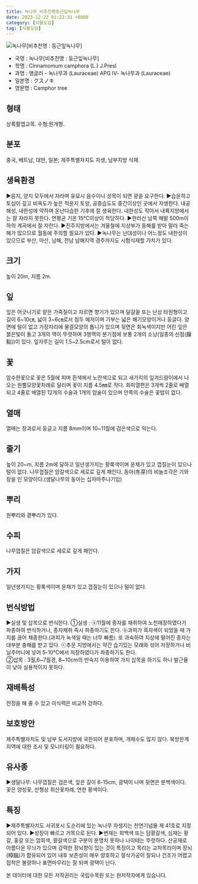 ```yaml
---
title: 녹나무_비추천명둥근잎녹나무
date: 2023-12-22 01:22:31 +0800
category: [식물도감]
tag: [식물도감]
---
```




![녹나무[비추천명 : 둥근잎녹나무]](/fileUpload/plants/basic/Lauraceae/Cinnamomum/11490/11490_1_th2.jpg)
- 국명 : 녹나무[비추천명 : 둥근잎녹나무]
- 학명 : Cinnamomum camphora (L.) J.Presl
- 과명 : 앵글러 - 녹나무과 (Lauraceae) APG Ⅳ- 녹나무과 (Lauraceae)
- 일본명 : クスノキ
- 영문명 : Camphor tree


## 형태
상록활엽교목. 수형:원개형.
## 분포
중국, 베트남, 대만, 일본; 제주특별자치도 자생, 남부지방 식재.
## 생육환경
▶음지, 양지 모두에서 자라며 유묘시 음수이나 성목이 되면 광을 요구한다.▶습윤하고 토심이 깊고 비옥도가 높은 적윤지 토양, 공중습도도 중간이상인 곳에서 자생한다. 내공해성, 내한성에 약하며 온난다습한 기후에 잘 생육한다. 내한성도 작아서 내륙지방에서는 잘 자라지 못한다. 연평균 기온 15℃이상이 적당하다.▶한라산 남쪽 해발 500m이하의 계곡에서 잘 자란다. ▶진주지방에서는 겨울철에 지상부가 동해를 받아 말라 죽는 해가 많으므로 월동에 주의할 필요가 있다. ▶녹나무는 난대성이나 어느정도 내한성이 있으므로 부산, 마산, 남해, 전남 남해지역 경주까지도 시험식재할 가치가 있다.
## 크기
높이 20m, 지름 2m. 
## 잎
잎은 어긋나기로 얕은 가죽질이고 자르면 향기가 있으며 달걀꼴 또는 난상 타원형이고 길이 6~10㎝, 넓이 3~6㎝로서 첨두 예저이며 기부는 넓은 쐐기모양이거나 둥글다. 양면에 털이 없고 가장자리에 물결모양의 톱니가 있으며 뒷면은 회녹색이지만 어린 잎은 붉은빛이 돌고 3개의 맥이 뚜렷하며 3행맥의 분기점에 보통 2개의 소낭(일종의 선점(腺點))이 있다. 잎자루는 길이 1.5~2.5cm로서 털이 없다.
## 꽃
암수한꽃으로 꽃은 5월에 피며 흰색에서 노란색으로 되고 새가지의 잎겨드랑이에서 나오는 원뿔모양꽃차례로 달리며 꽃이 지름 4.5㎜로 작다.  화피열편은 3개씩 2줄로 배열되고 4줄로 배열된 12개의 수술과 1개의 암술이 있으며 안쪽의 수술은 꽃밥이 없다.
## 열매
열매는 장과로서 둥글고 지름 8mm이며 10~11월에 검은색으로 익는다.
## 줄기
높이 20~m, 지름 2m에 달하고 일년생가지는 황록색이며 윤채가 있고 껍질눈이 있으나 털이 없다. 나무껍질은 암갈색으로 세로로 깊게 패인다. 동아(冬芽)의 비늘조각은 기와장을 인 모양이다.(생달나무의 동아는 십자마주나기임)
## 뿌리
원뿌리와 곁뿌리가 있다.
## 수피
 나무껍질은 암갈색으로 세로로 깊게 패인다.
## 가지
일년생가지는 황록색이며 윤채가 있고 껍질눈이 있으나 털이 없다.
## 번식방법
▶실생 및 삽목으로 번식한다. ①실생 : ⓐ11월에 종자를 채취하여 노천매장하였다가 파종하여 번식하거나, 종자채취 즉시 파종하기도 한다. ⓑ과피가 흑자색이 되었을 때 가지를 끊어 채종한다.(과피가 녹색일 때는 너무 빠름). 또 과숙하여 지상에 떨어진 종자는 대부분 충해를 받고 있다. ⓒ추운 지방에서는 약간 습기있는 모래와 섞어 저장하거나 비닐주머니에 넣어 5-10℃에서 저장하였다가 파종하기도 한다.  ②삽목 : 3월,6~7월경, 8~10cm의 반숙지 이용하여 가지 삽목을 하기도 하나 발근율이 낮아 실용적이지 못하다.
## 재배특성
전정을 해 줄 수 있고 이식력은 비교적 강하다.
## 보호방안
제주특별자치도 및 남부 도서지방에 국한되어 분포하며, 개체수도 많지 않다. 북방한계지역에 대한 조사 및 모니터링이 필요하다.
## 유사종
▶생달나무: 나무껍질은 검은색, 잎은 길이 6-15cm, 광택이 나며 뒷면은 분백색이다. 꽃은 양성꽃, 산형상 취산꽃차례, 연한 황색이다.
## 특징
▶제주특별자치도 서귀포시 도순리에 있는 녹나무 자생지는 천연기념물 제 41호로 지정되어 있다.▶성장이 빠르고 거목으로 된다.▶변재는 회백색 또는 담황갈색, 심재는 황갈, 홍갈 또는 암회색, 황갈색으로 구분이 분명치 못하나 나이테는 뚜렷하다. 산공재로 아름다운 무늬가 있으며 강력한 장뇌향이 있는 것이 특징이고 목리는 교차목리이며 장뇌(樟腦)가 함유되어 있어 내후 보존성이 매우 양호하고 절삭가공이 잘되나 건조가 어렵고 접착은 불량하나 표면마무리는 잘 되며 광택이 난다. 







본 데이터에 대한 모든 저작권리는 국립수목원 또는 원저작자에게 있습니다.
